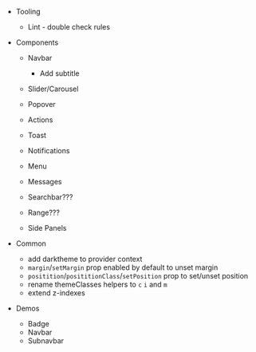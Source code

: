 - Tooling

  - Lint - double check rules

- Components

  - Navbar

    - Add subtitle

  - Slider/Carousel
  - Popover
  - Actions
  - Toast
  - Notifications
  - Menu

  - Messages
  - Searchbar???
  - Range???
  - Side Panels

- Common

  - add darktheme to provider context
  - `margin`/`setMargin` prop enabled by default to unset margin
  - `positition`/`posititionClass`/`setPosition` prop to set/unset position
  - rename themeClasses helpers to `c` `i` and `m`
  - extend z-indexes

- Demos
  - Badge
  - Navbar
  - Subnavbar
